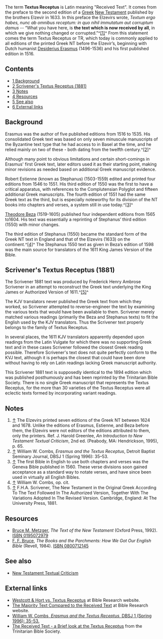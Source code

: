 The term **Textus Receptus** is Latin meaning "Received Text". It
comes from the preface to the second edition of a
[Greek](Greek "Greek")
[New Testament](New_Testament "New Testament") published by the
brothers Elzevir in 1633. In this preface the Elzevirs wrote,
*Textum ergo habes, nunc ab omnibus receptum: in quo nihil immutatum aut corruptum damus*
-- “What you have here, is
**the text which is now received by all**, in which we give nothing
changed or corrupted.”^[[1]](#note-0)^ From this statement comes
the term Textus Receptus or TR, which today is commonly applied to
all editions of the printed Greek NT before the Elzevir’s,
beginning with Dutch humanist
[Desiderius Erasmus](Desiderius_Erasmus "Desiderius Erasmus")
(1496-1536) and his first published edition in 1516.

## Contents

-   [1 Background](#Background)
-   [2 Scrivener's Textus Receptus (1881)](#Scrivener.27s_Textus_Receptus_.281881.29)
-   [3 Notes](#Notes)
-   [4 Resources](#Resources)
-   [5 See also](#See_also)
-   [6 External links](#External_links)

## Background

Erasmus was the author of five published editions from 1516 to
1535. His consolidated Greek text was based on only seven minuscule
manuscripts of the Byzantine text type that he had access to in
Basel at the time, and he relied mainly on two of these - both
dating from the twelfth century.^[[2]](#note-1)^

Although many point to obvious limitations and certain
short-comings in Erasmus' first Greek text, later editors used it
as their starting point, making minor revisions as needed based on
additional Greek manuscript evidence.

Robert Estienne (known as Stephanus) (1503-1559) edited and printed
four editions from 1546 to 1551. His third edition of 1550 was the
first to have a critical apparatus, with references to the
Complutensian Polyglot and fifteen additional Greek manuscripts.
The fourth edition of 1551 had the same Greek text as the third,
but is especially noteworthy for its division of the NT books into
chapters and verses, a system still in use today.^[[3]](#note-2)^

[Theodore Beza](Theodore_Beza "Theodore Beza") (1519-1605)
published four independent editions from 1565 to1604. His text was
essentially a reprinting of Stephanus’ third edition (1550) with
minor changes.

The third edition of Stephanus (1550) became the standard form of
the Greek NT text in England and that of the Elzevirs (1633) on the
continent.^[[4]](#note-3)^ The Stephanus 1550 text as given in
Beza’s edition of 1598 was the main source for translators of the
1611 King James Version of the Bible.

## Scrivener's Textus Receptus (1881)

The Scrivener 1881 text was produced by Frederick Henry Ambrose
Scrivener in an attempt to reconstruct the Greek text underlying
the King James or Authorized Version of 1611.^[[5]](#note-4)^

The KJV translators never published the Greek text from which they
worked, so Scrivener attempted to reverse-engineer the text by
examining the various texts that would have been available to them.
Scrivener merely matched various readings (primarily the Beza and
Stephanus texts) to fit the English used by the KJV translators.
Thus the Scrivener text properly belongs to the family of Textus
Receptus.

In several places, the 1611 KJV translators apparently depended
upon readings from the Latin Vulgate for which there was no
supporting Greek text and in these cases Scrivener followed the
closest Greek reading possible. Therefore Scrivener's text does not
quite perfectly conform to the KVJ text, although it is perhaps the
closest that could have been done without having to rely on Latin
readings lacking Greek manuscript authority.

This Scrivener 1881 text is supposedly identical to the 1894
edition which was published posthumously and has been reprinted by
the Trinitarian Bible Society. There is no single Greek manuscript
that represents the Textus Receptus, for the more than 30 varieties
of the Textus Receptus were all eclectic texts formed by
incorporating variant readings.

## Notes

1.  [↑](#ref-0) The Elzevirs printed seven editions of the Greek NT
    between 1624 and 1678. Unlike the editions of Erasmus, Estienne,
    and Beza before them, the Elzevirs were not editors of the editions
    attributed to them, only the printers. Ref. J. Harold Greenlee,
    *An Introduction to New Testament Textual Criticism*, 2nd ed.
    (Peabody, MA: Hendrickson, 1995), p. 65.
2.  [↑](#ref-1) William W. Combs,
    *Erasmus and the Textus Receptus*, Detroit Baptist Seminary
    Journal, DBSJ 1 (Spring 1996): 35–53.
3.  [↑](#ref-2) The first Bible in English to use both chapters and
    verses was the Geneva Bible published in 1560. These verse
    divisions soon gained acceptance as a standard way to notate
    verses, and have since been used in virtually all English Bibles.
4.  [↑](#ref-3) William W. Combs, op. cit.
5.  [↑](#ref-4) F.H.A. Scrivener, The New Testament in the Original
    Greek According To The Text Followed In The Authorized Version,
    Together With The Variations Adopted In The Revised Version.
    Cambridge, England: At The University Press, 1881.

## Resources

-   [Bruce M. Metzger](Bruce_M._Metzger "Bruce M. Metzger"),
    *The Text of the New Testament* (Oxford Press, 1992).
    [ISBN 0195072979](http://www.theopedia.com/Special:BookSources/0195072979)
-   [F. F. Bruce](F._F._Bruce "F. F. Bruce"),
    *The Books and the Parchments: How We Got Our English Bible*
    (Revell, 1984).
    [ISBN 0800712145](http://www.theopedia.com/Special:BookSources/0800712145)

## See also

-   [New Testament Textual Criticism](New_Testament_Textual_Criticism "New Testament Textual Criticism")

## External links

-   [Westcott & Hort vs. Textus Receptus](http://www.bible-researcher.com/kutilek1.html)
    at Bible Research website.
-   [The Majority Text Compared to the Received Text](http://www.bible-researcher.com/hodges-farstad.html)
    at Bible Research website.
-   [William W. Combs, *Erasmus and the Textus Receptus*, DBSJ 1 (Spring 1996): 35-53.](http://www.dbts.edu/journals/1996_1/ERASMUS.PDF)
-   [The Received Text - a Brief look at the Textus Receptus](http://www.trinitarianbiblesociety.org/site/articles/tr-art.asp)
    from the Trinitarian Bible Society.



